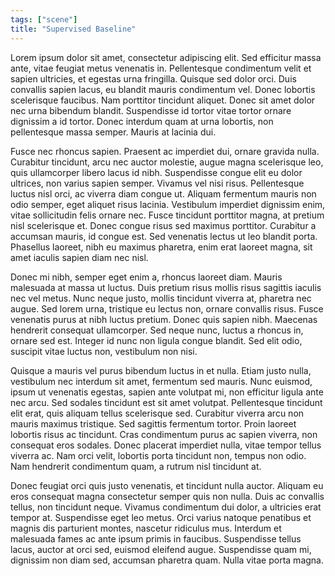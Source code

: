```yaml
---
tags: ["scene"]
title: "Supervised Baseline"
---
```


Lorem ipsum dolor sit amet, consectetur adipiscing elit. Sed efficitur massa ante, vitae feugiat metus venenatis in. Pellentesque condimentum velit et sapien ultricies, et egestas urna fringilla. Quisque sed dolor orci. Duis convallis sapien lacus, eu blandit mauris condimentum vel. Donec lobortis scelerisque faucibus. Nam porttitor tincidunt aliquet. Donec sit amet dolor nec urna bibendum blandit. Suspendisse id tortor vitae tortor ornare dignissim a id tortor. Donec interdum quam at urna lobortis, non pellentesque massa semper. Mauris at lacinia dui.

Fusce nec rhoncus sapien. Praesent ac imperdiet dui, ornare gravida nulla. Curabitur tincidunt, arcu nec auctor molestie, augue magna scelerisque leo, quis ullamcorper libero lacus id nibh. Suspendisse congue elit eu dolor ultrices, non varius sapien semper. Vivamus vel nisi risus. Pellentesque luctus nisl orci, ac viverra diam congue ut. Aliquam fermentum mauris non odio semper, eget aliquet risus lacinia. Vestibulum imperdiet dignissim enim, vitae sollicitudin felis ornare nec. Fusce tincidunt porttitor magna, at pretium nisl scelerisque et. Donec congue risus sed maximus porttitor. Curabitur a accumsan mauris, id congue est. Sed venenatis lectus ut leo blandit porta. Phasellus laoreet, nibh eu maximus pharetra, enim erat laoreet magna, sit amet iaculis sapien diam nec nisl.

Donec mi nibh, semper eget enim a, rhoncus laoreet diam. Mauris malesuada at massa ut luctus. Duis pretium risus mollis risus sagittis iaculis nec vel metus. Nunc neque justo, mollis tincidunt viverra at, pharetra nec augue. Sed lorem urna, tristique eu lectus non, ornare convallis risus. Fusce venenatis purus at nibh luctus pretium. Donec quis sapien nibh. Maecenas hendrerit consequat ullamcorper. Sed neque nunc, luctus a rhoncus in, ornare sed est. Integer id nunc non ligula congue blandit. Sed elit odio, suscipit vitae luctus non, vestibulum non nisi.

Quisque a mauris vel purus bibendum luctus in et nulla. Etiam justo nulla, vestibulum nec interdum sit amet, fermentum sed mauris. Nunc euismod, ipsum ut venenatis egestas, sapien ante volutpat mi, non efficitur ligula ante nec arcu. Sed sodales tincidunt est sit amet volutpat. Pellentesque tincidunt elit erat, quis aliquam tellus scelerisque sed. Curabitur viverra arcu non mauris maximus tristique. Sed sagittis fermentum tortor. Proin laoreet lobortis risus ac tincidunt. Cras condimentum purus ac sapien viverra, non consequat eros sodales. Donec placerat imperdiet nulla, vitae tempor tellus viverra ac. Nam orci velit, lobortis porta tincidunt non, tempus non odio. Nam hendrerit condimentum quam, a rutrum nisl tincidunt at.

Donec feugiat orci quis justo venenatis, et tincidunt nulla auctor. Aliquam eu eros consequat magna consectetur semper quis non nulla. Duis ac convallis tellus, non tincidunt neque. Vivamus condimentum dui dolor, a ultricies erat tempor at. Suspendisse eget leo metus. Orci varius natoque penatibus et magnis dis parturient montes, nascetur ridiculus mus. Interdum et malesuada fames ac ante ipsum primis in faucibus. Suspendisse tellus lacus, auctor at orci sed, euismod eleifend augue. Suspendisse quam mi, dignissim non diam sed, accumsan pharetra quam. Nulla vitae porta magna.
